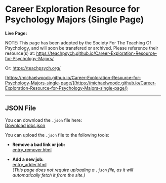# Career Exploration Resource for Psychology Majors (Single Page)

**Live Page:**  

NOTE: This page has been adopted by the Society For The Teaching Of Psychology, and will soon be transfered or archived.  Please reference their resource(s) at: 
https://teachpsych.github.io/Career-Exploration-Resource-for-Psychology-Majors/

Or:
https://teachpsych.org/


[https://michaelwoodc.github.io/Career-Exploration-Resource-for-Psychology-Majors-single-page/](https://michaelwoodc.github.io/Career-Exploration-Resource-for-Psychology-Majors-single-page/)

---

## JSON File

You can download the `.json` file here:  
[Download jobs.json](https://michaelwoodc.github.io/Career-Exploration-Resource-for-Psychology-Majors-single-page/jobs.json)

You can upload the `.json` file to the following tools:

- **Remove a bad link or job:**  
  [entry_remover.html](https://michaelwoodc.github.io/Career-Exploration-Resource-for-Psychology-Majors-single-page/entry_remover.html)

- **Add a new job:**  
  [entry_adder.html](https://michaelwoodc.github.io/Career-Exploration-Resource-for-Psychology-Majors-single-page/entry_adder.html)  
  *(This page does not require uploading a `.json` file, as it will automatically fetch it from the site.)*
